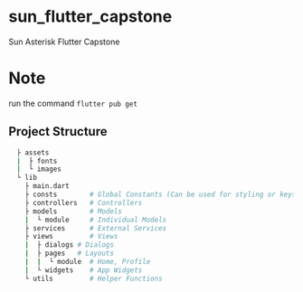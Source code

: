 # sun_flutter_capstone

Sun Asterisk Flutter Capstone

# Note
run the command `flutter pub get`

## Project Structure
```bash
  ├ assets
  |  ├ fonts
  |  └ images
  └ lib
    ├ main.dart
    ├ consts        # Global Constants (Can be used for styling or keys)
    ├ controllers   # Controllers  
    ├ models        # Models
    |  └ module     # Individual Models
    ├ services      # External Services
    ├ views         # Views
    |  ├ dialogs # Dialogs
    |  ├ pages   # Layouts
    |  |  └ module  # Home, Profile
    |  └ widgets    # App Widgets
    └ utils         # Helper Functions
```